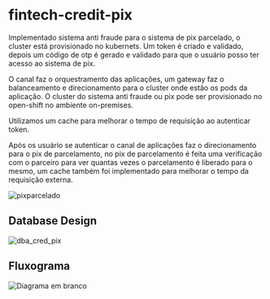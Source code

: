 # fintech-credit-pix

Implementado sistema anti fraude para o sistema de pix parcelado, o cluster está provisionado no kubernets. Um token é criado e validado, depois um código de otp é gerado e validado para que o usuário posso ter acesso ao sistema de pix.

O canal faz o orquestramento das aplicações, um gateway faz o balanceamento e direcionamento para o cluster onde estão os pods da aplicação.
O cluster do sistema anti fraude ou pix pode ser provisionado no open-shift no ambiente on-premises.

Utilizamos um cache para melhorar o tempo de requisição ao autenticar token.

Após os usuário se autenticar o canal de aplicações faz o direcionamento para o pix de parcelamento, no pix de parcelamento é feita uma verificação com o parceiro para ver quantas vezes o parcelamento é liberado para o mesmo, um cache também foi implementado para melhorar o tempo da requisição externa.

![pixparcelado](https://user-images.githubusercontent.com/36285351/230963731-efd147f8-2a51-48d4-ab0e-527ccb7f141a.png)

## Database Design
![dba_cred_pix](https://user-images.githubusercontent.com/36285351/230966195-50ee28c0-ccc2-4788-8d2f-a09db4f09dfd.png)


## Fluxograma

![Diagrama em branco](https://user-images.githubusercontent.com/36285351/230966247-d45c465c-d393-49d0-bb23-c580a14bbc70.png)



